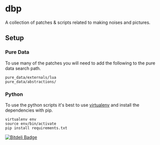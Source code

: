 # dbp

A collection of patches & scripts related to making noises and pictures.

## Setup

### Pure Data

To use many of the patches you will need to add the following to the pure data search path.

    pure_data/externals/lua
    pure_data/abstractions/

### Python

To use the python scripts it's best to use [virtualenv](https://pypi.python.org/pypi/virtualenv) and install the dependencies with pip.

    virtualenv env
    source env/bin/activate
    pip install requirements.txt

[![Bitdeli Badge](https://d2weczhvl823v0.cloudfront.net/davebrent/dbp/trend.png)](https://bitdeli.com/free "Bitdeli Badge")
